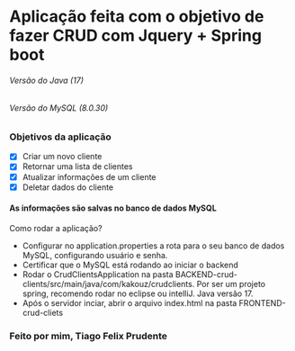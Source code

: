 # Aplicação feita com o objetivo de fazer CRUD com Jquery + Spring boot

###### Versão do Java (17)
###### Versão do MySQL (8.0.30)

### Objetivos da aplicação

- [x] Criar um novo cliente
- [x] Retornar uma lista de clientes
- [x] Atualizar informações de um cliente
- [x] Deletar dados do cliente

#### As informações são salvas no banco de dados MySQL

Como rodar a aplicação?
- Configurar no application.properties a rota para o seu banco de dados MySQL, configurando usuário e senha.
- Certificar que o MySQL está rodando ao iniciar o backend
- Rodar o CrudClientsApplication na pasta BACKEND-crud-clients/src/main/java/com/kakouz/crudclients. Por ser um projeto spring, recomendo rodar no eclipse ou intelliJ. Java versão 17.
- Após o servidor inciar, abrir o arquivo index.html na pasta FRONTEND-crud-cliets

### Feito por mim, Tiago Felix Prudente

